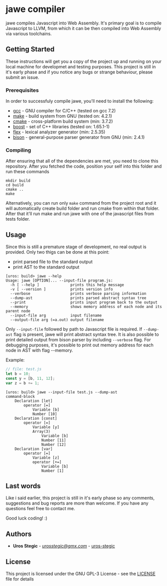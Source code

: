 # jawe compiler

jawe compiles Javascript into Web Assembly. It's primary goal is to compile Javascript to LLVM, from
which it can be then compiled into Web Assembly via various toolchains.

## Getting Started

These instructions will get you a copy of the project up and running on your local machine for developmet and testing purposes. This project is still in it's early phase and if you notice any bugs or strange behaviour, please submit an issue.

### Prerequisites

In order to successfuly compile jawe, you'll need to install the following:

* [gcc](https://gcc.gnu.org/) - GNU compiler for C/C++ (tested on gcc 7.2)
* [make](https://www.gnu.org/software/make/manual/make.html) - build system from GNU (tested on: 4.2.1)
* [cmake](https://cmake.org/) - cross-platform build system (min: 3.7.2)
* [boost](http://www.boost.org/) - set of C++ libraries (tested on: 1.65.1-1)
* [flex](https://github.com/westes/flex) - lexical analyzer generator (min: 2.5.35)
* [bison](https://www.gnu.org/software/bison/) - general-purpose parser generator from GNU (min: 2.4.1)

### Compiling

After ensuring that all of the dependencies are met, you need to clone this repository. After you fetched the code,
position your self into this folder and run these commands
```
mkdir build
cd build
cmake ..
make
```

Alternatively, you can run only `make` command from the project root and it will automatically create build folder and run cmake from within
that folder. After that it'll run make and run jawe with one of the javascript files from tests folder.

## Usage

Since this is still a premature stage of development, no real output is provided. Only two thigs can be done at this
point:
* print parsed file to the standard output
* print AST to the standard output

```
[uros: build> jawe --help
Usage: jawe [OPTION]... --input-file program.js:
  -h [ --help ]              prints this help message
  -v [ --version ]           prints version info
  --verbose                  prints verbose parsing information
  --dump-ast                 prints parsed abstract syntax tree
  --print                    prints input program back to the output
  --memory					 shows memory address of each node and its parent node
  --input-file arg           input filename
  --output-file arg (=a.out) output filename
```

Only `--input-file` followed by path to Javascript file is required. If `--dump-ast` flag is present, jawe will print abstract syntax tree. It
is also possible to print detailed output from bison parser by including `--verbose` flag. For debugging purposes, it's
possible to print out memory address for each node in AST with flag --memory.

Example:
```js
// file: test.js
let b = 10;
const y = [b, 11, 12];
var z = b += 1;
```
```
[uros: build> jawe --input-file test.js --dump-ast
command-block
    Declaration [let]
        operator [=]
            Variable [b]
            Number [10]
    Declaration [const]
        operator [=]
            Variable [y]
            Array(3)
                Variable [b]
                Number [11]
                Number [12]
    Declaration [var]
        operator [=]
            Variable [z]
            operator [+=]
                Variable [b]
                Number [1]
```

## Last words

Like i said earlier, this project is still in it's early phase so any comments, suggestions and bug reports are more than welcome.
If you have any questions feel free to contact me.

Good luck coding! :)

## Authors

* **Uros Stegic** - *urosstegic@gmx.com* - [uros-stegic](https://github.com/uros-stegic)

## License

This project is licensed under the GNU GPL-3 License - see the [LICENSE](LICENSE) file for details

